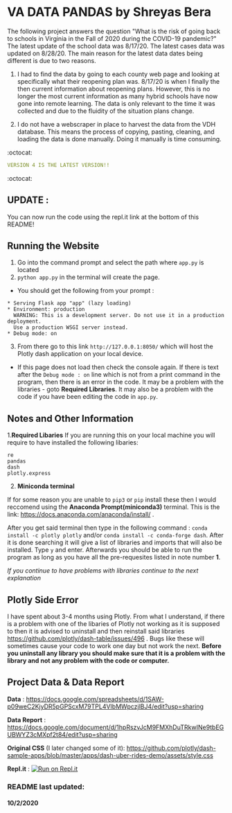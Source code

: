 # VA DATA PANDAS by Shreyas Bera

The following project answers the question "What is the risk of going back to schools in Virginia in the Fall of 2020 during the COVID-19 pandemic?"  The latest update of the school data was 8/17/20. The latest cases data was updated on 8/28/20. The main reason for the latest data dates being different is due to two reasons.

1.	I had to find the data by going to each county web page and looking at specifically what their reopening plan was. 8/17/20 is when I finally the then current information about reopening plans. However, this is no longer the most current information as many hybrid schools have now gone into remote learning. The data is only relevant to the time it was collected and due to the fluidity of the situation plans change.

2.	I do not have a webscraper in place to harvest the data from the VDH database. This means the process of copying, pasting, cleaning, and loading the data is done manually. Doing it manually is time consuming. 

:octocat:
```yaml
VERSION 4 IS THE LATEST VERSION!!
```
:octocat:


## UPDATE : 

You can now run the code using the repl.it link at the bottom of this README! 


## Running the Website

1. Go into the command prompt and select the path where ```app.py``` is located
2. ```python app.py``` in the terminal will create the page.
 * You should get the following from your prompt : 
 ```console
 * Serving Flask app "app" (lazy loading)
 * Environment: production
   WARNING: This is a development server. Do not use it in a production deployment.
   Use a production WSGI server instead.
 * Debug mode: on
 
 ```
3. From there go to this link ```http://127.0.0.1:8050/``` which will host the Plotly dash application on your local device. 
* If this page does not load then check the console again. If there is text after the ```Debug mode : on``` line which is not from a print command in the program, then there is an error in the code. It may be a problem with the libraries - goto **Required Libraries**. It may also be a problem with the code if you have been editing the code in ```app.py```.


## Notes and Other Information

 1.**Required Libaries** 
If you are running this on your local machine you will require to have installed the following
libaries: 
  ```
  re
  pandas
  dash
  plotly.express
  ```
  2. **Miniconda terminal** 

If for some reason you are unable to ```pip3``` or ```pip``` install these then I would reccomend
using the **Anaconda Prompt(miniconda3)** terminal. This is the link: https://docs.anaconda.com/anaconda/install/ . 

After you get said terminal then type in the following command : ```conda install -c plotly plotly``` and/or
```conda install -c conda-forge dash```. After it is done searching it will give a list of libraries and imports
that will also be installed. Type ```y``` and enter. Afterwards you should be able to run the program as long as
you have all the pre-requesites listed in note number **1**. 

*If you continue to have problems with libraries continue to the next explanation*



## Plotly Side Error

I have spent about 3-4 months using Plotly. From what I understand, if there is a problem with one of the libaries of Plotly not working as it is supposed to then it is advised to uninstall and then reinstall said libraries https://github.com/plotly/dash-table/issues/496 . Bugs like these will sometimes cause your code to work one day but not work the next. __Before you uninstall any library you should make sure that it is a problem with the library and not any problem with the code or computer.__


## Project Data & Data Report
__Data__ : https://docs.google.com/spreadsheets/d/1SAW-p09weC2KjyDR5pGPScxM79TPL4VIbMWpczjlBJ4/edit?usp=sharing


__Data Report__ : https://docs.google.com/document/d/1hpRszvJcM9FMXhDuTRkwINe9tbEGUBWYZ3cMXpf2t84/edit?usp=sharing

__Original CSS__ (I later changed some of it): https://github.com/plotly/dash-sample-apps/blob/master/apps/dash-uber-rides-demo/assets/style.css

__Repl.it__ : [![Run on Repl.it](https://repl.it/badge/github/TST314/dataPanda)](https://repl.it/github/TST314/dataPanda)

### README last updated: 
#### 10/2/2020
